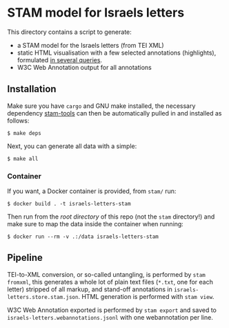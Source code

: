 # STAM model for Israels letters

This directory contains a script to generate:

* a STAM model for the Israels letters (from TEI XML)
* static HTML visualisation with a few selected annotations (highlights), formulated [in several queries](query.template).
* W3C Web Annotation output for all annotations

## Installation

Make sure you have `cargo` and GNU make installed, the necessary dependency
[stam-tools](https://github.com/annotation/stam-tools) can then be
automatically pulled in and installed as follows:

```
$ make deps
```

Next,  you can generate all data with a simple:

```
$ make all
```

### Container

If you want, a Docker container is provided, from `stam/` run:

```
$ docker build . -t israels-letters-stam
```

Then run from the *root directory* of this repo (not the `stam` directory!) and make sure to map the data inside the container when running:

```
$ docker run --rm -v .:/data israels-letters-stam
```

## Pipeline

TEI-to-XML conversion, or so-called untangling, is performed by `stam fromxml`, this generates a whole lot of plain text files (`*.txt`, one for each letter) stripped of all markup, and stand-off annotations in `israels-letters.store.stam.json`. HTML generation is performed with `stam view`.

W3C Web Annotation exported is performed by `stam export` and saved to `israels-letters.webannotations.jsonl` with one webannotation per line.
